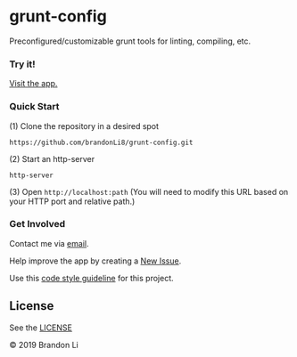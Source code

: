 <!-- Copyright © 2019 Brandon Li. All rights reserved. -->

<!--===========================================================================
#
# IMPORTANT: This file was generated by `grunt generate-readme`. This is meant
# to be a general template, and CAN/SHOULD be modified to suite your 
# repository. Travis and Wercker should not be checking to see if this deviates
# from the generated file.
#
# IMPORTANT: `grunt generate-readme` is a custom command (Found
# https://github.com/brandonLi8/grunt-config/Gruntfile.js). Your repository's 
# Gruntfile must extend to this Gruntfile to run the command.
#
# IMPORTANT: Your package.json determines the content of this file. See
# `../grunt-commands/generate.js` for documentation on setup.
* 
# @author Brandon Li brandon.li820@gmail.com
#
#===========================================================================-->
# grunt-config

Preconfigured/customizable grunt tools for linting, compiling, etc.

### Try it!
<a href="https://github.com/brandonLi8/grunt-config#readme" target="_blank">Visit the app.</a>

<!-- Uncomment to add a screen shot:  -->
<!-- <img src="" alt="Screenshot" style="width: 400px;"/></a> -->

### Quick Start
(1) Clone the repository in a desired spot
```
https://github.com/brandonLi8/grunt-config.git
```
(2) Start an http-server
```
http-server
```

(3) Open `http://localhost:path` (You will need to modify this URL based on your HTTP port and relative path.)

### Get Involved

Contact me via <a href="mailto:brandon.li820@gmail.com" target="_blank"> email</a>.

Help improve the app by creating a <a href="https://github.com/brandonLi8/grunt-config/issues" target="_blank">New Issue</a>.

<!-- NOTE: this can change to whatever you want.. create a fork to customizable the code style -->
Use this [code style guideline](https://github.com/brandonLi8/grunt-config/templates/code-style.md) for this project.

## License
See the <a href="https://github.com/brandonLi8/grunt-config/LICENSE" target="_blank">LICENSE</a>

© 2019 Brandon Li